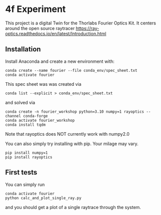 # 4f Experiment
This project is a digital Twin for the Thorlabs Fourier Optics Kit. It centers around the open source raytracer
https://ray-optics.readthedocs.io/en/latest/Introduction.html

## Installation
Install Anaconda and create a new environment with:
```
conda create --name fourier --file conda_env/spec_sheet.txt
conda activate fourier
```


This spec sheet was was created via
```
conda list --explicit > conda_env/spec_sheet.txt
```
and solved via
```
conda create -n fourier_workshop python=3.10 numpy=1 rayoptics --channel conda-forge
conda activate fourier_workshop
conda install tqdm
```
Note that rayoptics does NOT currently work with numpy2.0

You can also simply try installing with pip. Your milage may vary.
```
pip install numpy=1
pip install rayoptics
```

## First tests
You can simply run
```
conda activate fourier
python calc_and_plot_single_ray.py
```
and you should get a plot of a single raytrace through the system.
